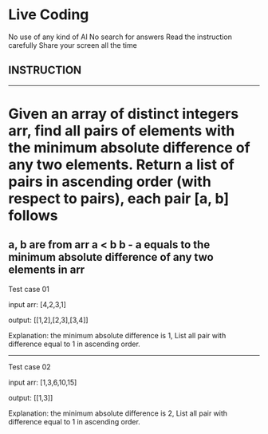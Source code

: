 # Live Coding
No use of any kind of AI
No search for answers
Read the instruction carefully
Share your screen all the time

## INSTRUCTION
--- 
Given an array of distinct integers arr, find all pairs of elements with the minimum absolute difference of any two elements.
Return a list of pairs in ascending order (with respect to pairs), each pair [a, b] follows
===
a, b are from arr
a < b
b - a equals to the minimum absolute difference of any two elements in arr
---
Test case 01

input arr: [4,2,3,1]

output: [[1,2],[2,3],[3,4]]

Explanation: the minimum absolute difference is 1, List all pair with difference equal to 1 in ascending order.

---
 Test case 02

input arr: [1,3,6,10,15]

output: [[1,3]]

Explanation: the minimum absolute difference is 2, List all pair with difference equal to 1 in ascending order.